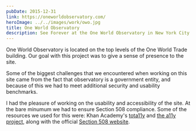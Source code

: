 ```yaml
---
pubDate: 2015-12-31
link: https://oneworldobservatory.com/
heroImage: ../../images/work/owo.jpg
title: One World Observatory
description: See Forever at the One World Observatory in New York City.
---
```


One World Observatory is located on the top levels of the One World Trade building. Our goal with this project was to give a sense of presence to the site.

Some of the biggest challenges that we encountered when working on this site came from the fact that observatory is a government entity, and because of this we had to meet additional security and usability benchmarks.

I had the pleasure of working on the usability and accessibility of the site. At the bare minumum we had to ensure Section 508 compliance. Some of the resources we used for this were: Khan Academy's [tota11y](http://khan.github.io/tota11y/) and [the a11y project](http://a11yproject.com/), along with the official [Section 508 website](https://www.section508.gov/).
